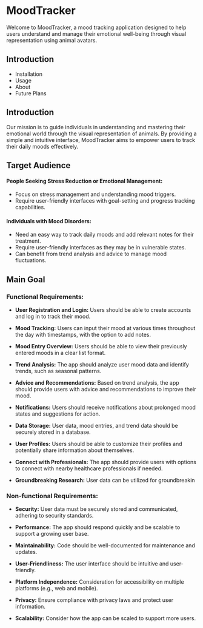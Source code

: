 # MoodTracker
Welcome to MoodTracker, a mood tracking application designed to help users understand and manage their emotional well-being through visual representation using animal avatars.

## Introduction
- Installation
- Usage
- About
- Future Plans

## Introduction
Our mission is to guide individuals in understanding and mastering their emotional world through the visual representation of animals. 
By providing a simple and intuitive interface, MoodTracker aims to empower users to track their daily moods effectively.

## Target Audience

#### People Seeking Stress Reduction or Emotional Management:

- Focus on stress management and understanding mood triggers.
- Require user-friendly interfaces with goal-setting and progress tracking capabilities.

#### Individuals with Mood Disorders:

- Need an easy way to track daily moods and add relevant notes for their treatment.
- Require user-friendly interfaces as they may be in vulnerable states.
- Can benefit from trend analysis and advice to manage mood fluctuations.


## Main Goal

### Functional Requirements:

- **User Registration and Login:**
  Users should be able to create accounts and log in to track their mood.

- **Mood Tracking:**
  Users can input their mood at various times throughout the day with timestamps, with the option to add notes.

- **Mood Entry Overview:**
  Users should be able to view their previously entered moods in a clear list format.

- **Trend Analysis:**
  The app should analyze user mood data and identify trends, such as seasonal patterns.

- **Advice and Recommendations:**
  Based on trend analysis, the app should provide users with advice and recommendations to improve their mood.

- **Notifications:**
  Users should receive notifications about prolonged mood states and suggestions for action.

- **Data Storage:**
  User data, mood entries, and trend data should be securely stored in a database.

- **User Profiles:**
  Users should be able to customize their profiles and potentially share information about themselves.

- **Connect with Professionals:**
  The app should provide users with options to connect with nearby healthcare professionals if needed.

- **Groundbreaking Research:**
  User data can be utilized for groundbreakin

### Non-functional Requirements:

- **Security:**
  User data must be securely stored and communicated, adhering to security standards.

- **Performance:**
  The app should respond quickly and be scalable to support a growing user base.

- **Maintainability:**
  Code should be well-documented for maintenance and updates.

- **User-Friendliness:**
  The user interface should be intuitive and user-friendly.

- **Platform Independence:**
  Consideration for accessibility on multiple platforms (e.g., web and mobile).

- **Privacy:**
  Ensure compliance with privacy laws and protect user information.

- **Scalability:**
  Consider how the app can be scaled to support more users.


